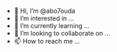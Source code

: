 - 👋 Hi, I’m @abo7ouda
- 👀 I’m interested in ...
- 🌱 I’m currently learning ...
- 💞️ I’m looking to collaborate on ...
- 📫 How to reach me ...

<!---
abo7ouda/abo7ouda is a ✨ special ✨ repository because its `README.md` (this file) appears on your GitHub profile.
You can click the Previe

w link to take a look at your changes.


--->




